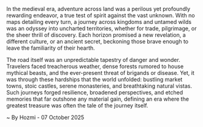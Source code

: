 
In the medieval era, adventure across land was a perilous yet profoundly rewarding endeavor, a true test of spirit against the vast unknown. With no maps detailing every turn, a journey across kingdoms and untamed wilds was an odyssey into uncharted territories, whether for trade, pilgrimage, or the sheer thrill of discovery. Each horizon promised a new revelation, a different culture, or an ancient secret, beckoning those brave enough to leave the familiarity of their hearth.

The road itself was an unpredictable tapestry of danger and wonder. Travelers faced treacherous weather, dense forests rumored to house mythical beasts, and the ever-present threat of brigands or disease. Yet, it was through these hardships that the world unfolded: bustling market towns, stoic castles, serene monasteries, and breathtaking natural vistas. Such journeys forged resilience, broadened perspectives, and etched memories that far outshone any material gain, defining an era where the greatest treasure was often the tale of the journey itself.

~ By Hozmi - 07 October 2025
